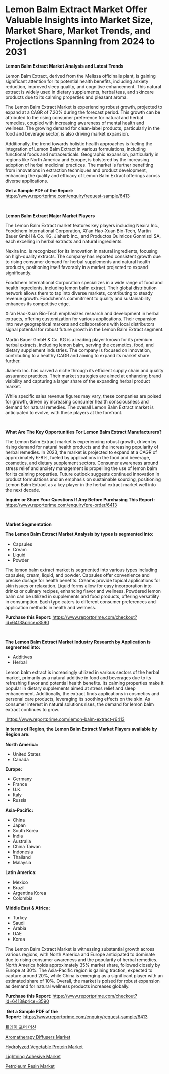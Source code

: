 <p><h1>Lemon Balm Extract Market Offer Valuable Insights into Market Size, Market Share, Market Trends, and Projections Spanning from 2024 to 2031</h1></p><p><strong>Lemon Balm Extract Market Analysis and Latest Trends</strong></p>
<p><p>Lemon Balm Extract, derived from the Melissa officinalis plant, is gaining significant attention for its potential health benefits, including anxiety reduction, improved sleep quality, and cognitive enhancement. This natural extract is widely used in dietary supplements, herbal teas, and skincare products due to its calming properties and pleasant aroma. </p><p>The Lemon Balm Extract Market is experiencing robust growth, projected to expand at a CAGR of 7.20% during the forecast period. This growth can be attributed to the rising consumer preference for natural and herbal remedies, coupled with increasing awareness of mental health and wellness. The growing demand for clean-label products, particularly in the food and beverage sector, is also driving market expansion.</p><p>Additionally, the trend towards holistic health approaches is fueling the integration of Lemon Balm Extract in various formulations, including functional foods and nutraceuticals. Geographic expansion, particularly in regions like North America and Europe, is bolstered by the increasing adoption of herbal medicinal practices. The market is further benefiting from innovations in extraction techniques and product development, enhancing the quality and efficacy of Lemon Balm Extract offerings across diverse applications.</p></p>
<p><strong>Get a Sample PDF of the Report:&nbsp;</strong> <a href="https://www.reportprime.com/enquiry/request-sample/6413">https://www.reportprime.com/enquiry/request-sample/6413</a></p>
<p>&nbsp;</p>
<p><strong>Lemon Balm Extract Major Market Players</strong></p>
<p><p>The Lemon Balm Extract market features key players including Nexira Inc., Foodchem International Corporation, Xi'an Hao-Xuan Bio-Tech, Martin Bauer GmbH & Co. KG, Jiaherb Inc., and Productos Quimicos Gonmisol SA, each excelling in herbal extracts and natural ingredients.</p><p>Nexira Inc. is recognized for its innovation in natural ingredients, focusing on high-quality extracts. The company has reported consistent growth due to rising consumer demand for herbal supplements and natural health products, positioning itself favorably in a market projected to expand significantly.</p><p>Foodchem International Corporation specializes in a wide range of food and health ingredients, including lemon balm extract. Their global distribution network allows them to tap into diverse markets, contributing to steady revenue growth. Foodchem's commitment to quality and sustainability enhances its competitive edge.</p><p>Xi'an Hao-Xuan Bio-Tech emphasizes research and development in herbal extracts, offering customization for various applications. Their expansion into new geographical markets and collaborations with local distributors signal potential for robust future growth in the Lemon Balm Extract segment.</p><p>Martin Bauer GmbH & Co. KG is a leading player known for its premium herbal extracts, including lemon balm, serving the cosmetics, food, and dietary supplement industries. The company is focused on innovation, contributing to a healthy CAGR and aiming to expand its market share further.</p><p>Jiaherb Inc. has carved a niche through its efficient supply chain and quality assurance practices. Their market strategies are aimed at enhancing brand visibility and capturing a larger share of the expanding herbal product market.</p><p>While specific sales revenue figures may vary, these companies are poised for growth, driven by increasing consumer health consciousness and demand for natural remedies. The overall Lemon Balm Extract market is anticipated to evolve, with these players at the forefront.</p></p>
<p>&nbsp;</p>
<p><strong>What Are The Key Opportunities For Lemon Balm Extract Manufacturers?</strong></p>
<p><p>The Lemon Balm Extract market is experiencing robust growth, driven by rising demand for natural health products and the increasing popularity of herbal remedies. In 2023, the market is projected to expand at a CAGR of approximately 6-8%, fueled by applications in the food and beverage, cosmetics, and dietary supplement sectors. Consumer awareness around stress relief and anxiety management is propelling the use of lemon balm for its calming properties. Future outlook suggests continued innovation in product formulations and an emphasis on sustainable sourcing, positioning Lemon Balm Extract as a key player in the herbal extract market well into the next decade.</p></p>
<p><strong>Inquire or Share Your Questions If Any Before Purchasing This Report:</strong> <a href="https://www.reportprime.com/enquiry/pre-order/6413">https://www.reportprime.com/enquiry/pre-order/6413</a></p>
<p>&nbsp;</p>
<p><strong>Market Segmentation</strong></p>
<p><strong>The Lemon Balm Extract Market Analysis by types is segmented into:</strong></p>
<p><ul><li>Capsules</li><li>Cream</li><li>Liquid</li><li>Powder</li></ul></p>
<p><p>The lemon balm extract market is segmented into various types including capsules, cream, liquid, and powder. Capsules offer convenience and precise dosage for health benefits. Creams provide topical applications for skin issues or relaxation. Liquid forms allow for easy incorporation into drinks or culinary recipes, enhancing flavor and wellness. Powdered lemon balm can be utilized in supplements and food products, offering versatility in consumption. Each type caters to different consumer preferences and application methods in health and wellness.</p></p>
<p><strong>Purchase this Report:&nbsp;</strong><a href="https://www.reportprime.com/checkout?id=6413&price=3590">https://www.reportprime.com/checkout?id=6413&price=3590</a></p>
<p>&nbsp;</p>
<p><strong>The Lemon Balm Extract Market Industry Research by Application is segmented into:</strong></p>
<p><ul><li>Additives</li><li>Herbal</li></ul></p>
<p><p>Lemon balm extract is increasingly utilized in various sectors of the herbal market, primarily as a natural additive in food and beverages due to its refreshing flavor and potential health benefits. Its calming properties make it popular in dietary supplements aimed at stress relief and sleep enhancement. Additionally, the extract finds applications in cosmetics and personal care products, leveraging its soothing effects on the skin. As consumer interest in natural solutions rises, the demand for lemon balm extract continues to grow.</p></p>
<p><a href="https://www.reportprime.com/lemon-balm-extract-r6413">&nbsp;https://www.reportprime.com/lemon-balm-extract-r6413</a></p>
<p><strong>In terms of Region, the Lemon Balm Extract Market Players available by Region are:</strong></p>
<p>
    <p> <strong> North America: </strong>
        <ul>
            <li>United States</li>
            <li>Canada</li>
        </ul>
        </p> 
    <p> <strong> Europe: </strong>
        <ul>
            <li>Germany</li>
            <li>France</li>
            <li>U.K.</li>
            <li>Italy</li>
            <li>Russia</li>
        </ul>
        </p> 
    <p> <strong> Asia-Pacific: </strong>
        <ul>
            <li>China</li>
            <li>Japan</li>
            <li>South Korea</li>
            <li>India</li>
            <li>Australia</li>
            <li>China Taiwan</li>
            <li>Indonesia</li>
            <li>Thailand</li>
            <li>Malaysia</li>
        </ul>
        </p> 
    <p> <strong> Latin America: </strong>
        <ul>
            <li>Mexico</li>
            <li>Brazil</li>
            <li>Argentina Korea</li>
            <li>Colombia</li>
        </ul>
        </p> 
    <p> <strong> Middle East & Africa: </strong>
        <ul>
            <li>Turkey</li>
            <li>Saudi</li>
            <li>Arabia</li>
            <li>UAE</li>
            <li>Korea</li>
        </ul>
    </p>
    </p>
<p><p>The Lemon Balm Extract Market is witnessing substantial growth across various regions, with North America and Europe anticipated to dominate due to rising consumer awareness and the popularity of herbal remedies. North America holds approximately 35% market share, followed closely by Europe at 30%. The Asia-Pacific region is gaining traction, expected to capture around 20%, while China is emerging as a significant player with an estimated share of 10%. Overall, the market is poised for robust expansion as demand for natural wellness products increases globally.</p></p>
<p><strong>Purchase this Report: </strong><a href="https://www.reportprime.com/checkout?id=6413&price=3590">https://www.reportprime.com/checkout?id=6413&price=3590</a></p>
<p>&nbsp;<strong>Get a Sample PDF of the Report:&nbsp;&nbsp;</strong><a href="https://www.reportprime.com/enquiry/request-sample/6413">https://www.reportprime.com/enquiry/request-sample/6413</a></p>
<p><strong></strong></p>
<p><p><a href="https://medium.com/@adsogvwv75/%ED%8A%B8%EB%A0%88%EC%9D%B4-%ED%8F%AC%EB%A8%B8-%EA%B8%B0%EA%B3%84-%EC%8B%9C%EC%9E%A5-%EA%B0%9C%EC%9A%94-2024%EB%85%84%EB%B6%80%ED%84%B0-2031%EB%85%84%EA%B9%8C%EC%A7%80%EC%9D%98-%EA%B8%80%EB%A1%9C%EB%B2%8C-%EC%8B%9C%EC%9E%A5-%EB%8F%99%ED%96%A5%EA%B3%BC-%EB%AF%B8%EB%9E%98-%EC%A0%84%EB%A7%9D-da15d710ebf5?postPublishedType=initial">트레이 포머 머신</a></p><p><a href="https://www.linkedin.com/pulse/strategic-market-insights-global-aromatherapy-diffusers-2024-biugf?trackingId=pHVfOU1MQtyUXHgnYEGlBg%3D%3D">Aromatherapy Diffusers Market</a></p><p><a href="https://github.com/CliffMedina6/Market-Research-Report-List-6/blob/main/hydrolyzed-vegetable-protein-market.md">Hydrolyzed Vegetable Protein Market</a></p><p><a href="https://issuu.com/reportprime-2/docs/lightning-adhesive-market-size-2030_b47dc2416bf159">Lightning Adhesive Market</a></p><p><a href="https://www.linkedin.com/pulse/insights-petroleum-resin-industry-market-financial-status-3lhqc?trackingId=GIi%2FbdMzSS2IPbl5EQ8hxA%3D%3D">Petroleum Resin Market</a></p></p>